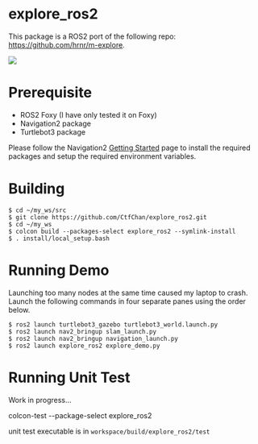 # explore_ros2
This package is a ROS2 port of the following repo: https://github.com/hrnr/m-explore.

[![](http://img.youtube.com/vi/D_3IMG56U80/0.jpg)](http://www.youtube.com/watch?v=D_3IMG56U80 "")

# Prerequisite
- ROS2 Foxy (I have only tested it on Foxy)
- Navigation2 package
- Turtlebot3 package

Please follow the Navigation2 [Getting Started](https://navigation.ros.org/getting_started/index.html) page to install the required packages and setup the required environment variables.

# Building
```
$ cd ~/my_ws/src
$ git clone https://github.com/CtfChan/explore_ros2.git
$ cd ~/my_ws
$ colcon build --packages-select explore_ros2 --symlink-install
$ . install/local_setup.bash
```

# Running Demo
Launching too many nodes at the same time caused my laptop to crash. Launch the following commands in four separate panes using the order below. 

```
$ ros2 launch turtlebot3_gazebo turtlebot3_world.launch.py 
$ ros2 launch nav2_bringup slam_launch.py
$ ros2 launch nav2_bringup navigation_launch.py
$ ros2 launch explore_ros2 explore_demo.py
```

# Running Unit Test
Work in progress...

colcon-test --package-select explore_ros2

unit test executable is in `workspace/build/explore_ros2/test`
